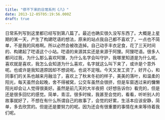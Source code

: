 ```yaml
---
title: "停不下来的日常系列《八》"
date: 2013-12-05T05:19:56.000Z
draft: true
---
```

日常系列写到这里都已经写到第八篇了。最近也确实很久没写东西了。大概是上星期的某一天，产生了构建呓语的想法，原来的站点我自己都不喜欢了，一点也不简单，不是我的风格啊。所以必然会被改造掉。自己动手丰衣足食，花了三天时间的、构建起了呓语这个小站。呓语的来源其实还是来源于阿狸。阿狸呓语。很多人都问过我，为什么那么喜欢阿狸，为什么名字会叫守护，我哪里知道是为什么呢。喜欢就是喜欢，我怎么会知道为什么喜欢，名字就这么叫下来了，或许是个意外呢。也或许是我知道原因却不想说呢。也说不定哦。今天又发工资了，好开心，和同事们的关系也越来月融洽了，喜欢上了秋末冬初的样子，美美的落叶，和温柔的阳光，每天虽然会起晚，舍不得被窝，公交车虽然会很挤，但是车窗透过来的慵懒阳光却会让人觉得很美好。虽然是前几天的大半夜把《好想告诉你》看完的，但是还是很多回忆的感觉。简单，青涩。很多时候，我甚至会觉的，看看，听听别人的故事就好了，不想在有什么所谓自己的故事了，会觉的好累，生活本应该安静，简单，多去欣赏的。但是还是要努力的呢。因为还会有很重要的事情在未来等待着我们呢。
